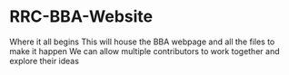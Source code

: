 # RRC-BBA-Website
Where it all begins
This will house the BBA webpage and all the files to make it happen
We can allow multiple contributors to work together and explore their ideas

